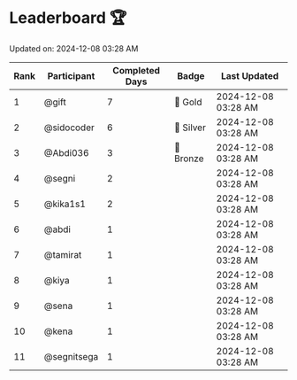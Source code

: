 # Leaderboard 🏆

Updated on: 2024-12-08 03:28 AM

| Rank | Participant       | Completed Days | Badge      | Last Updated         |
|------|-------------------|----------------|------------|----------------------|
| 1    | @gift             | 7              | 🏅 Gold     | 2024-12-08 03:28 AM |
| 2    | @sidocoder        | 6              | 🥈 Silver   | 2024-12-08 03:28 AM |
| 3    | @Abdi036          | 3              | 🥉 Bronze   | 2024-12-08 03:28 AM |
| 4    | @segni            | 2              |            | 2024-12-08 03:28 AM |
| 5    | @kika1s1          | 2              |            | 2024-12-08 03:28 AM |
| 6    | @abdi             | 1              |            | 2024-12-08 03:28 AM |
| 7    | @tamirat          | 1              |            | 2024-12-08 03:28 AM |
| 8    | @kiya             | 1              |            | 2024-12-08 03:28 AM |
| 9    | @sena             | 1              |            | 2024-12-08 03:28 AM |
| 10   | @kena             | 1              |            | 2024-12-08 03:28 AM |
| 11   | @segnitsega       | 1              |            | 2024-12-08 03:28 AM |
